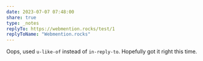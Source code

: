 ```yaml
---
date: 2023-07-07 07:48:00
share: true
type: _notes
replyTo: https://webmention.rocks/test/1
replyToName: "Webmention.rocks"
---
```

Oops, used `u-like-of` instead of `in-reply-to`. Hopefully got it right this time.